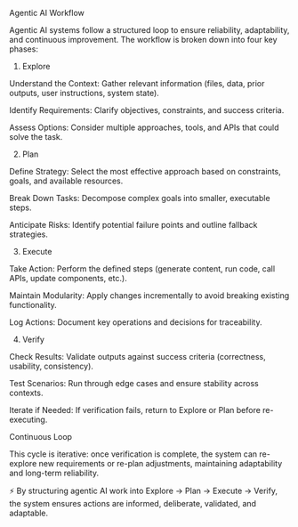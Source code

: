 Agentic AI Workflow

Agentic AI systems follow a structured loop to ensure reliability, adaptability, and continuous improvement. The workflow is broken down into four key phases:

1. Explore

Understand the Context: Gather relevant information (files, data, prior outputs, user instructions, system state).

Identify Requirements: Clarify objectives, constraints, and success criteria.

Assess Options: Consider multiple approaches, tools, and APIs that could solve the task.

2. Plan

Define Strategy: Select the most effective approach based on constraints, goals, and available resources.

Break Down Tasks: Decompose complex goals into smaller, executable steps.

Anticipate Risks: Identify potential failure points and outline fallback strategies.

3. Execute

Take Action: Perform the defined steps (generate content, run code, call APIs, update components, etc.).

Maintain Modularity: Apply changes incrementally to avoid breaking existing functionality.

Log Actions: Document key operations and decisions for traceability.

4. Verify

Check Results: Validate outputs against success criteria (correctness, usability, consistency).

Test Scenarios: Run through edge cases and ensure stability across contexts.

Iterate if Needed: If verification fails, return to Explore or Plan before re-executing.

Continuous Loop

This cycle is iterative: once verification is complete, the system can re-explore new requirements or re-plan adjustments, maintaining adaptability and long-term reliability.

⚡ By structuring agentic AI work into Explore → Plan → Execute → Verify, the system ensures actions are informed, deliberate, validated, and adaptable.